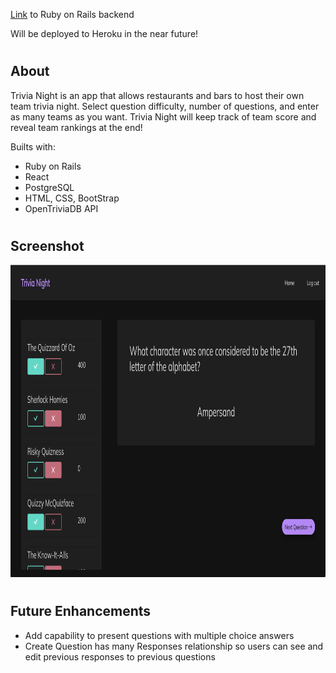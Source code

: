 [Link](https://github.com/mckennapenley/trivia-night-rails) to Ruby on Rails backend

Will be deployed to Heroku in the near future!

#

## About

Trivia Night is an app that allows restaurants and bars to host their own team trivia night. Select question difficulty, number of questions, and enter as many teams as you want. Trivia Night will keep track of team score and reveal team rankings at the end!

Builts with:

- Ruby on Rails
- React
- PostgreSQL
- HTML, CSS, BootStrap
- OpenTriviaDB API

#

## Screenshot

<p align="center">
<img src="src/images/Trivia_Night_Screenshot.png"  height="500">
</p>

#

## Future Enhancements

- Add capability to present questions with multiple choice answers
- Create Question has many Responses relationship so users can see and edit previous responses to previous questions
